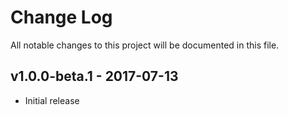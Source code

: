 # Change Log
All notable changes to this project will be documented in this file.

## v1.0.0-beta.1 - 2017-07-13
- Initial release
